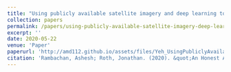 ```yaml
---
title: "Using publicly available satellite imagery and deep learning to understand economic well-being in Africa"
collection: papers
permalink: /papers/using-publicly-available-satellite-imagery-deep-learning
excerpt: ''
date: 2020-05-22
venue: 'Paper'
paperurl: 'http://amd112.github.io/assets/files/Yeh_UsingPubliclyAvailable.pdf '
citation: 'Rambachan, Ashesh; Roth, Jonathan. (2020). &quot;An Honest Approach to Parallel Trends.&quot; <i>Working Paper</i>.'
---
```

